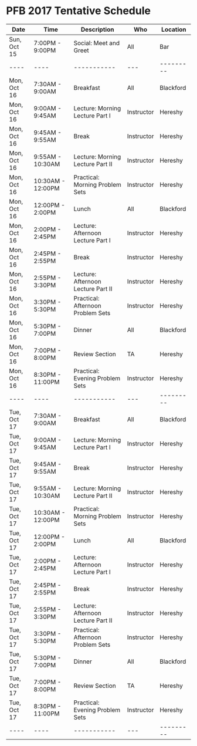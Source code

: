 PFB 2017 Tentative Schedule
==========================


Date | Time | Description | Who | Location  
---- | ---- | ----------- | --- | ---------  
Sun, Oct 15 |  7:00PM -  9:00PM  | Social: Meet and Greet | All | Bar 
---- | ---- | ----------- | --- | ---------  
Mon, Oct 16 |  7:30AM -  9:00AM  | Breakfast | All | Blackford
Mon, Oct 16 |  9:00AM -  9:45AM  | Lecture: Morning Lecture Part I | Instructor | Hereshy
Mon, Oct 16 |  9:45AM -  9:55AM  | Break | Instructor | Hereshy
Mon, Oct 16 |  9:55AM - 10:30AM  | Lecture: Morning Lecture Part II| Instructor | Hereshy
Mon, Oct 16 | 10:30AM - 12:00PM  | Practical: Morning Problem Sets | Instructor | Hereshy
Mon, Oct 16 | 12:00PM -  2:00PM  | Lunch | All | Blackford
Mon, Oct 16 |  2:00PM -  2:45PM  | Lecture: Afternoon Lecture Part I | Instructor | Hereshy
Mon, Oct 16 |  2:45PM -  2:55PM  | Break | Instructor | Hereshy
Mon, Oct 16 |  2:55PM -  3:30PM  | Lecture: Afternoon Lecture Part II| Instructor | Hereshy
Mon, Oct 16 |  3:30PM -  5:30PM  | Practical: Afternoon Problem Sets | Instructor | Hereshy
Mon, Oct 16 |  5:30PM -  7:00PM  | Dinner | All | Blackford
Mon, Oct 16 |  7:00PM -  8:00PM  | Review Section | TA | Hereshy
Mon, Oct 16 |  8:30PM - 11:00PM  | Practical: Evening Problem Sets | Instructor | Hereshy
---- | ---- | ----------- | --- | --------- 
Tue, Oct 17 |  7:30AM -  9:00AM  | Breakfast | All | Blackford
Tue, Oct 17 |  9:00AM -  9:45AM  | Lecture: Morning Lecture Part I | Instructor | Hereshy
Tue, Oct 17 |  9:45AM -  9:55AM  | Break | Instructor | Hereshy
Tue, Oct 17 |  9:55AM - 10:30AM  | Lecture: Morning Lecture Part II| Instructor | Hereshy
Tue, Oct 17 | 10:30AM - 12:00PM  | Practical: Morning Problem Sets | Instructor | Hereshy
Tue, Oct 17 | 12:00PM -  2:00PM  | Lunch | All | Blackford
Tue, Oct 17 |  2:00PM -  2:45PM  | Lecture: Afternoon Lecture Part I | Instructor | Hereshy
Tue, Oct 17 |  2:45PM -  2:55PM  | Break | Instructor | Hereshy
Tue, Oct 17 |  2:55PM -  3:30PM  | Lecture: Afternoon Lecture Part II| Instructor | Hereshy
Tue, Oct 17 |  3:30PM -  5:30PM  | Practical: Afternoon Problem Sets | Instructor | Hereshy
Tue, Oct 17 |  5:30PM -  7:00PM  | Dinner | All | Blackford
Tue, Oct 17 |  7:00PM -  8:00PM  | Review Section | TA | Hereshy
Tue, Oct 17 |  8:30PM - 11:00PM  | Practical: Evening Problem Sets | Instructor | Hereshy
---- | ---- | ----------- | --- | --------- 
